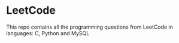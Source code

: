 # LeetCode
This repo contains all the programming questions from LeetCode in languages: C, Python and MySQL 
